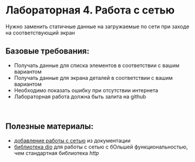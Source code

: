 # Лабораторная 4. Работа с сетью

Нужно заменить статичные данные на загружаемые по сети при заходе на соответствующий экран

## Базовые требования:

- Получать данные для списка элементов в соответствии с вашим вариантом
- Получать данные для экрана деталей в соответствии с вашим вариантом
- Необходимо показать ошибку при отсутствии интернета
- Лабораторная работа должна быть залита на github

<br>

## Полезные материалы:

- [добавление работы с сетью](https://flutter.dev/docs/cookbook/networking/fetch-data) из документации
- [библиотека dio](https://pub.dev/packages/dio) для работы с сетью с бОльшей функциональностью, чем стандартная библиотека _http_
